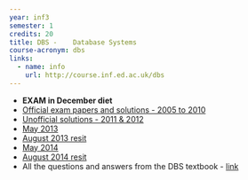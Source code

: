 ```yaml
---
year: inf3
semester: 1
credits: 20
title: DBS -	Database Systems
course-acronym: dbs
links:
  - name: info
    url: http://course.inf.ed.ac.uk/dbs
---
```


- **EXAM in December diet**
- [Official exam papers and solutions - 2005 to 2010](https://www.dropbox.com/sh/qqd05o7mw7watz7/eF0YYWcI9X?v=1swn)
- [Unofficial solutions - 2011 & 2012](http://docs.google.com/document/d/1Ir_z-F6uWDXmYVomfJdL1hlsWfgbPW8c0gx6bHmTHxo/edit)
- [May 2013](https://docs.google.com/document/d/188xL9h_Gs4vBvYiTsBbDMLR66GZBKQqxz9R1Nf0rx1I/edit?usp=sharing)
- [August 2013 resit](https://docs.google.com/document/d/1rzK29pfwig18WOvdQmh131nR2Hhqtj5tFI5Qu1hMgaI/edit?usp=sharing)
- [May 2014](https://docs.google.com/document/d/1H_kUYAsc1XaDT6BSHiUk69SWi-ydGWjCTPgh1YzwzNA/edit?usp=sharing)
- [August 2014 resit](https://docs.google.com/document/d/1dlCLqABcEtYYxMtrtlj7QPXJdjXMDsw_dmfXqTP3fiI/edit?usp=sharing)
- All the questions and answers from the DBS textbook - [link](http://pages.cs.wisc.edu/~dbbook/openAccess/thirdEdition/solutions/ans3ed-oddonly.pdf)
